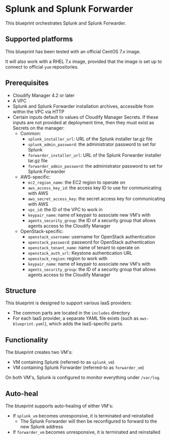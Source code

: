 # Splunk and Splunk Forwarder

This blueprint orchestrates Splunk and Splunk Forwarder.

## Supported platforms

This blueprint has been tested with an official CentOS 7.x image.

It will also work with a RHEL 7.x image, provided that the image is set up to connect to
official `yum` repositories.

## Prerequisites

* Cloudify Manager 4.2 or later
* A VPC
* Splunk and Splunk Forwarder installation archives, accessible from within the VPC via HTTP
* Certain inputs default to values of Cloudify Manager Secrets. If these inputs are not provided at
  deployment time, then they must exist as Secrets on the manager:
  * Common:
    * `splunk_installer_url`: URL of the Splunk installer tar.gz file
    * `splunk_admin_password`: the administrator password to set for Splunk
    * `forwarder_installer_url`: URL of the Splunk Forwarder installer tar.gz file
    * `forwarder_admin_password`: the administrator password to set for Splunk Forwarder
  * AWS-specific:
    * `ec2_region_name`: the EC2 region to operate on
    * `aws_access_key_id`: the access key ID to use for communicating with AWS
    * `aws_secret_access_key`: the secret access key for communicating with AWS
    * `vpc_id`: the ID of the VPC to work in
    * `keypair_name`: name of keypair to associate new VM's with
    * `agents_security_group`: the ID of a security group that allows agents access to the
      Cloudify Manager
  * OpenStack-specific:
    * `openstack_username`: username for OpenStack authentication
    * `openstack_password`: password for OpenStack authentication
    * `openstack_tenant_name`: name of tenant to operate on
    * `openstack_auth_url`: Keystone authentication URL
    * `openstack_region`: region to work with
    * `keypair_name`: name of keypair to associate new VM's with
    * `agents_security_group`: the ID of a security group that allows agents access to the
      Cloudify Manager

## Structure

This blueprint is designed to support various IaaS providers:

* The common parts are located in the `includes` directory
* For each IaaS provider, a separate YAML file exists (such as `aws-blueprint.yaml`), which adds
  the IaaS-specific parts.

## Functionality

The blueprint creates two VM's:

* VM containing Splunk (referred-to as `splunk_vm`)
* VM containing Splunk Forwarder (referred-to as `forwarder_vm`)

On both VM's, Splunk is configured to monitor everything under `/var/log`.

## Auto-heal

The blueprint supports auto-healing of either VM's:

* If `splunk_vm` becomes unresponsive, it is terminated and reinstalled
  * The Splunk Forwarder will then be reconfigured to forward to the new Splunk address
* If `forwarder_vm` becomes unresponsive, it is terminated and reinstalled
